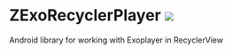 # ZExoRecyclerPlayer [![](https://jitpack.io/v/alzoubiMohammed/ZExoRecyclerPlayer.svg)](https://jitpack.io/#alzoubiMohammed/ZExoRecyclerPlayer)
Android library for working with Exoplayer in RecyclerView


